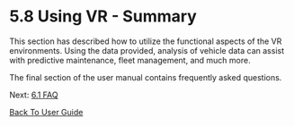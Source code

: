 # 5.8 Using VR - Summary

This section has described how to utilize the functional aspects of the VR environments. Using the data provided, analysis of vehicle data can assist with predictive maintenance, fleet management, and much more. 

The final section of the user manual contains frequently asked questions.


Next: [6.1 FAQ](https://github.com/rlogsdon7/Metaverse-Maintenance/blob/main/UserDocs/FAQ.md)

[Back To User Guide](https://github.com/rlogsdon7/Metaverse-Maintenance/blob/main/UserDocs.md)
